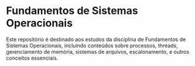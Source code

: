 <h1>Fundamentos de Sistemas Operacionais</h1>
<p>
  Este repositório é destinado aos estudos da disciplina de Fundamentos de Sistemas Operacionais, incluindo conteúdos sobre processos, threads, gerenciamento de memória, sistemas de arquivos, escalonamento, e outros conceitos essenciais.
</p>
